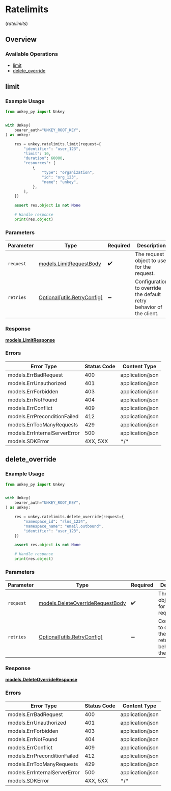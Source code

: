 # Ratelimits
(*ratelimits*)

## Overview

### Available Operations

* [limit](#limit)
* [delete_override](#delete_override)

## limit

### Example Usage

```python
from unkey_py import Unkey


with Unkey(
    bearer_auth="UNKEY_ROOT_KEY",
) as unkey:

    res = unkey.ratelimits.limit(request={
        "identifier": "user_123",
        "limit": 10,
        "duration": 60000,
        "resources": [
            {
                "type": "organization",
                "id": "org_123",
                "name": "unkey",
            },
        ],
    })

    assert res.object is not None

    # Handle response
    print(res.object)

```

### Parameters

| Parameter                                                           | Type                                                                | Required                                                            | Description                                                         |
| ------------------------------------------------------------------- | ------------------------------------------------------------------- | ------------------------------------------------------------------- | ------------------------------------------------------------------- |
| `request`                                                           | [models.LimitRequestBody](../../models/limitrequestbody.md)         | :heavy_check_mark:                                                  | The request object to use for the request.                          |
| `retries`                                                           | [Optional[utils.RetryConfig]](../../models/utils/retryconfig.md)    | :heavy_minus_sign:                                                  | Configuration to override the default retry behavior of the client. |

### Response

**[models.LimitResponse](../../models/limitresponse.md)**

### Errors

| Error Type                    | Status Code                   | Content Type                  |
| ----------------------------- | ----------------------------- | ----------------------------- |
| models.ErrBadRequest          | 400                           | application/json              |
| models.ErrUnauthorized        | 401                           | application/json              |
| models.ErrForbidden           | 403                           | application/json              |
| models.ErrNotFound            | 404                           | application/json              |
| models.ErrConflict            | 409                           | application/json              |
| models.ErrPreconditionFailed  | 412                           | application/json              |
| models.ErrTooManyRequests     | 429                           | application/json              |
| models.ErrInternalServerError | 500                           | application/json              |
| models.SDKError               | 4XX, 5XX                      | \*/\*                         |

## delete_override

### Example Usage

```python
from unkey_py import Unkey


with Unkey(
    bearer_auth="UNKEY_ROOT_KEY",
) as unkey:

    res = unkey.ratelimits.delete_override(request={
        "namespace_id": "rlns_1234",
        "namespace_name": "email.outbound",
        "identifier": "user_123",
    })

    assert res.object is not None

    # Handle response
    print(res.object)

```

### Parameters

| Parameter                                                                     | Type                                                                          | Required                                                                      | Description                                                                   |
| ----------------------------------------------------------------------------- | ----------------------------------------------------------------------------- | ----------------------------------------------------------------------------- | ----------------------------------------------------------------------------- |
| `request`                                                                     | [models.DeleteOverrideRequestBody](../../models/deleteoverriderequestbody.md) | :heavy_check_mark:                                                            | The request object to use for the request.                                    |
| `retries`                                                                     | [Optional[utils.RetryConfig]](../../models/utils/retryconfig.md)              | :heavy_minus_sign:                                                            | Configuration to override the default retry behavior of the client.           |

### Response

**[models.DeleteOverrideResponse](../../models/deleteoverrideresponse.md)**

### Errors

| Error Type                    | Status Code                   | Content Type                  |
| ----------------------------- | ----------------------------- | ----------------------------- |
| models.ErrBadRequest          | 400                           | application/json              |
| models.ErrUnauthorized        | 401                           | application/json              |
| models.ErrForbidden           | 403                           | application/json              |
| models.ErrNotFound            | 404                           | application/json              |
| models.ErrConflict            | 409                           | application/json              |
| models.ErrPreconditionFailed  | 412                           | application/json              |
| models.ErrTooManyRequests     | 429                           | application/json              |
| models.ErrInternalServerError | 500                           | application/json              |
| models.SDKError               | 4XX, 5XX                      | \*/\*                         |